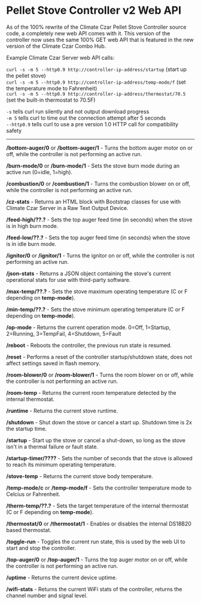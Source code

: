 # Pellet Stove Controller v2 Web API

As of the 100% rewrite of the Climate Czar Pellet Stove Controller source code, a completely new web API comes with it. This version of the controller now uses the same 100% GET web API that is featured in the new version of the Climate Czar Combo Hub.

Example Climate Czar Server web API calls:

`curl -s -m 5 --http0.9 http://controller-ip-address/startup` (start up the pellet stove)<br>
`curl -s -m 5 --http0.9 http://controller-ip-address/temp-mode/f` (set the temperature mode to Fahrenheit)<br>
`curl -s -m 5 --http0.9 http://controller-ip-address/thermostat/70.5` (set the built-in thermostat to 70.5F)<br>

`-s` tells curl run silently and not output download progress<br>
`-m 5` tells curl to time out the connection attempt after 5 seconds<br>
`--http0.9` tells curl to use a pre version 1.0 HTTP call for compatibility safety<br>

---

**/bottom-auger/0** or **/bottom-auger/1** - Turns the bottom auger motor on or off, while the controller is not performing an active run.

**/burn-mode/0** or **/burn-mode/1** - Sets the stove burn mode during an active run (0=idle, 1=high).

**/combustion/0** or **/combustion/1** - Turns the combustion blower on or off, while the controller is not performing an active run.

**/cz-stats** - Returns an HTML block with Bootstrap classes for use with Climate Czar Server in a Raw Text Output Device.

**/feed-high/??.?** - Sets the top auger feed time (in seconds) when the stove is in high burn mode.

**/feed-low/??.?** - Sets the top auger feed time (in seconds) when the stove is in idle burn mode.

**/ignitor/0** or **/ignitor/1** - Turns the ignitor on or off, while the controller is not performing an active run.

**/json-stats** - Returns a JSON object containing the stove's current operational stats for use with third-party software.

**/max-temp/??.?** - Sets the stove maximum operating temperature (C or F depending on **temp-mode**).

**/min-temp/??.?** - Sets the stove minimum operating temperature (C or F depending on **temp-mode**).

**/op-mode** - Returns the current operation mode. 0=Off, 1=Startup, 2=Running, 3=TempFail, 4=Shutdown, 5=Fault

**/reboot** - Reboots the controller, the previous run state is resumed.

**/reset** - Performs a reset of the controller startup/shutdown state, does not affect settings saved in flash memory.

**/room-blower/0** or **/room-blower/1** - Turns the room blower on or off, while the controller is not performing an active run.

**/room-temp** - Returns the current room temperature detected by the internal thermostat.

**/runtime** - Returns the current stove runtime.

**/shutdown** - Shut down the stove or cancel a start up. Shutdown time is 2x the startup time.

**/startup** - Start up the stove or cancel a shut-down, so long as the stove isn't in a thermal failure or fault state.

**/startup-timer/????** - Sets the number of seconds that the stove is allowed to reach its minimum operating temperature.

**/stove-temp** - Returns the current stove body temperature.

**/temp-mode/c** or **/temp-mode/f** - Sets the controller temperature mode to Celcius or Fahrenheit.

**/therm-temp/??.?** - Sets the target temperature of the internal thermostat (C or F depending on **temp-mode**).

**/thermostat/0** or **/thermostat/1** - Enables or disables the internal DS18B20 based thermostat.

**/toggle-run** - Toggles the current run state, this is used by the web UI to start and stop the controller.

**/top-auger/0** or **/top-auger/1** - Turns the top auger motor on or off, while the controller is not performing an active run.

**/uptime** - Returns the current device uptime.

**/wifi-stats** - Returns the current WiFi stats of the controller, returns the channel number and signal level.
